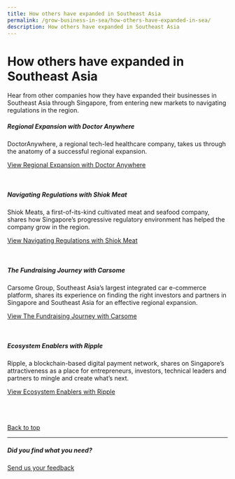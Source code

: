 ```yaml
---
title: How others have expanded in Southeast Asia
permalink: /grow-business-in-sea/how-others-have-expanded-in-sea/
description: How others have expanded in Southeast Asia
---
```

# How others have expanded in Southeast Asia

Hear from&nbsp;other companies how they have expanded their businesses in Southeast Asia through Singapore, from entering new markets to navigating regulations in the region.<br>

##### Regional Expansion with Doctor Anywhere
DoctorAnywhere, a regional tech-led healthcare company, takes us through the anatomy of a successful regional expansion.<br>

[View Regional Expansion with Doctor Anywhere](https://www.edb.gov.sg/en/business-insights/insights/growth-islands-regional-expansion-with-doctoranywhere.html)<br>

<br>

#####  Navigating Regulations with Shiok Meat
Shiok Meats, a first-of-its-kind cultivated meat and seafood company, shares how Singapore’s progressive regulatory environment has helped the company grow in the region.<br>

[View Navigating Regulations with Shiok Meat](https://www.edb.gov.sg/en/business-insights/insights/growth-islands-navigating-regulation-with-shiok-meats.html)<br>

<br>

##### The Fundraising Journey with Carsome
Carsome Group, Southeast Asia’s largest integrated car e-commerce platform,&nbsp;shares its experience on finding the right investors and partners in Singapore and Southeast Asia for an effective regional expansion.<br>

[View The Fundraising Journey with Carsome](https://www.edb.gov.sg/en/business-insights/insights/growth-islands-the-fundraising-journey-with-carsome.html)<br>

<br>

#####  Ecosystem Enablers with Ripple
Ripple, a blockchain-based digital payment network, shares on Singapore’s attractiveness as a place for entrepreneurs, investors, technical leaders and partners to mingle and create what’s next.<br>

[View Ecosystem Enablers with Ripple](https://www.edb.gov.sg/en/business-insights/insights/growth-islands-ecosystem-enablers-with-ripple.html)<br>
<br>
<br>
<br>

[Back to top](#how-others-have-expanded-in-southeast-asia)
<br>
<hr>

##### Did you find what you need?
[Send us your feedback](https://form.gov.sg/642693623cb98f001239be0d)